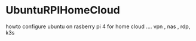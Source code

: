 # UbuntuRPIHomeCloud
howto configure ubuntu on rasberry pi 4 for home cloud .... vpn , nas , rdp, k3s
